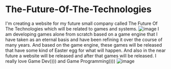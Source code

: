 # The-Future-Of-The-Technologies
I'm creating a website for my future small company called The Future Of The Technologies which will be related to games and systems.
![image](https://github.com/AristarhUcolov/The-Future-Of-The-Technologies/assets/56760026/810f9b58-c3c5-4dcf-bead-c92ffc45e705)
I am developing games alone from scratch based on a game engine that I have taken as an eternal basis and have been refining it over the course of many years.
And based on the game engine, these games will be released that have some kind of Easter egg for what will happen.
And also in the near future a website will be released and after that games will be released.
I really love Game Dev)))) and Game Programming))))
![image](https://github.com/AristarhUcolov/The-Future-Of-The-Technologies/assets/56760026/738d00e6-81c1-4a98-8863-6f6d4bd6f509)
